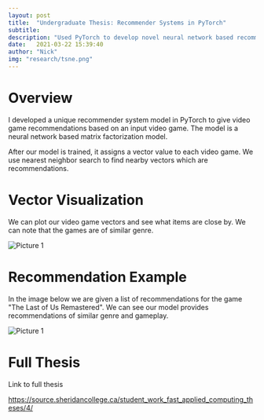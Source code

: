 ```yaml
---
layout: post
title:  "Undergraduate Thesis: Recommender Systems in PyTorch"
subtitle: 
description: "Used PyTorch to develop novel neural network based recommender system for video games."
date:   2021-03-22 15:39:40
author: "Nick"
img: "research/tsne.png"
---
```


# Overview

I developed a unique recommender system model in PyTorch to give video game recommendations based on an input video game. The model is a neural network based matrix factorization model.

After our model is trained, it assigns a vector value to each video game. We use nearest neighbor search to find nearby vectors which are recommendations.

# Vector Visualization

We can plot our video game vectors and see what items are close by. We can note that the games are of similar genre.

![Picture 1]({{site.baseurl}}/assets/img/research/vectors.png)

# Recommendation Example

In the image below we are given a list of recommendations for the game "The Last of Us Remastered". We can see our model provides recommendations of similar genre and gameplay.

![Picture 1]({{site.baseurl}}/assets/img/research/recommendations.png)

# Full Thesis
Link to full thesis

<https://source.sheridancollege.ca/student_work_fast_applied_computing_theses/4/>